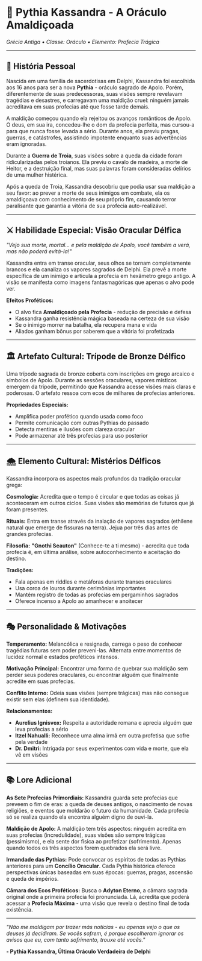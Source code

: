 # 🔮 Pythia Kassandra - A Oráculo Amaldiçoada
*Grécia Antiga • Classe: Oráculo • Elemento: Profecia Trágica*

---

## 📖 **História Pessoal**

Nascida em uma família de sacerdotisas em Delphi, Kassandra foi escolhida aos 16 anos para ser a nova **Pythia** - oráculo sagrado de Apolo. Porém, diferentemente de suas predecessoras, suas visões sempre revelavam tragédias e desastres, e carregavam uma maldição cruel: ninguém jamais acreditava em suas profecias até que fosse tarde demais.

A maldição começou quando ela rejeitou os avanços românticos de Apolo. O deus, em sua ira, concedeu-lhe o dom da profecia perfeita, mas cursou-a para que nunca fosse levada a sério. Durante anos, ela previu pragas, guerras, e catástrofes, assistindo impotente enquanto suas advertências eram ignoradas.

Durante a **Guerra de Troia**, suas visões sobre a queda da cidade foram ridicularizadas pelos troianos. Ela previu o cavalo de madeira, a morte de Heitor, e a destruição final, mas suas palavras foram consideradas delírios de uma mulher histérica.

Após a queda de Troia, Kassandra descobriu que podia usar sua maldição a seu favor: ao prever a morte de seus inimigos em combate, ela os amaldiçoava com conhecimento de seu próprio fim, causando terror paralisante que garantia a vitória de sua profecia auto-realizável.

---

## ⚔️ **Habilidade Especial: Visão Oracular Délfica**

*"Vejo sua morte, mortal... e pela maldição de Apolo, você também a verá, mas não poderá evitá-la!"*

Kassandra entra em transe oracular, seus olhos se tornam completamente brancos e ela canaliza os vapores sagrados de Delphi. Ela prevê a morte específica de um inimigo e articula a profecia em hexâmetro grego antigo. A visão se manifesta como imagens fantasmagóricas que apenas o alvo pode ver.

**Efeitos Proféticos:**
- O alvo fica **Amaldiçoado pela Profecia** - redução de precisão e defesa
- Kassandra ganha resistência mágica baseada na certeza de sua visão
- Se o inimigo morrer na batalha, ela recupera mana e vida
- Aliados ganham bônus por saberem que a vitória foi profetizada

---

## 🏛️ **Artefato Cultural: Trípode de Bronze Délfico**

Uma trípode sagrada de bronze coberta com inscrições em grego arcaico e símbolos de Apolo. Durante as sessões oraculares, vapores místicos emergem da trípode, permitindo que Kassandra acesse visões mais claras e poderosas. O artefato ressoa com ecos de milhares de profecias anteriores.

**Propriedades Especiais:**
- Amplifica poder profético quando usada como foco
- Permite comunicação com outras Pythias do passado
- Detecta mentiras e ilusões com clareza oracular
- Pode armazenar até três profecias para uso posterior

---

## 🌨️ **Elemento Cultural: Mistérios Délficos**

Kassandra incorpora os aspectos mais profundos da tradição oracular grega:

**Cosmologia:** Acredita que o tempo é circular e que todas as coisas já aconteceram em outros ciclos. Suas visões são memórias de futuros que já foram presentes.

**Rituais:** Entra em transe através da inalação de vapores sagrados (ethilene natural que emerge de fissuras na terra). Jejua por três dias antes de grandes profecias.

**Filosofia:** **"Gnothi Seauton"** (Conhece-te a ti mesmo) - acredita que toda profecia é, em última análise, sobre autoconhecimento e aceitação do destino.

**Tradições:**
- Fala apenas em riddles e metáforas durante transes oraculares
- Usa coroa de louros durante cerimônias importantes  
- Mantém registro de todas as profecias em pergaminhos sagrados
- Oferece incenso a Apolo ao amanhecer e anoitecer

---

## 🎭 **Personalidade & Motivações**

**Temperamento:** Melancólica e resignada, carrega o peso de conhecer tragédias futuras sem poder preveni-las. Alternata entre momentos de lucidez normal e estados proféticos intensos.

**Motivação Principal:** Encontrar uma forma de quebrar sua maldição sem perder seus poderes oraculares, ou encontrar alguém que finalmente acredite em suas profecias.

**Conflito Interno:** Odeia suas visões (sempre trágicas) mas não consegue existir sem elas (definem sua identidade).

**Relacionamentos:**
- **Aurelius Ignisvox:** Respeita a autoridade romana e aprecia alguém que leva profecias a sério
- **Itzel Nahualli:** Reconhece uma alma irmã em outra profetisa que sofre pela verdade
- **Dr. Dmitri:** Intrigada por seus experimentos com vida e morte, que ela vê em visões

---

## 📚 **Lore Adicional**

**As Sete Profecias Primordiais:**
Kassandra guarda sete profecias que preveem o fim de eras: a queda de deuses antigos, o nascimento de novas religiões, e eventos que moldarão o futuro da humanidade. Cada profecia só se realiza quando ela encontra alguém digno de ouvi-la.

**Maldição de Apolo:**
A maldição tem três aspectos: ninguém acredita em suas profecias (incredulidade), suas visões são sempre trágicas (pessimismo), e ela sente dor física ao profetizar (sofrimento). Apenas quando todos os três aspectos forem quebrados ela será livre.

**Irmandade das Pythias:**
Pode convocar os espíritos de todas as Pythias anteriores para um **Concílio Oracular**. Cada Pythia histórica oferece perspectivas únicas baseadas em suas épocas: guerras, pragas, ascensão e queda de impérios.

**Câmara dos Ecos Proféticos:**
Busca o **Adyton Eterno**, a câmara sagrada original onde a primeira profecia foi pronunciada. Lá, acredita que poderá acessar a **Profecia Máxima** - uma visão que revela o destino final de toda existência.

---

*"Não me maldigam por trazer más notícias - eu apenas vejo o que os deuses já decidiram. Se vocês sofrem, é porque escolheram ignorar os avisos que eu, com tanto sofrimento, trouxe até vocês."*

**- Pythia Kassandra, Última Oráculo Verdadeira de Delphi**